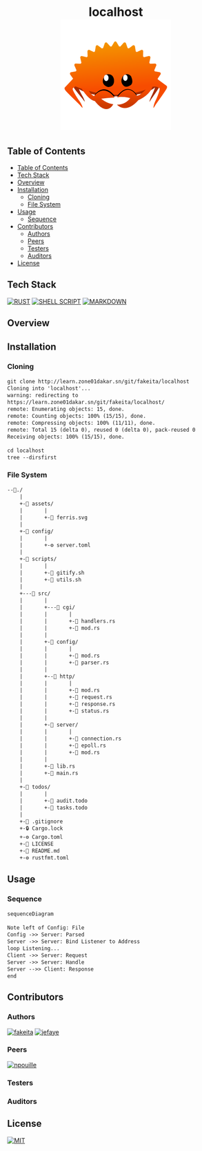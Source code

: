 <h1 align=center>
    localhost
    <br>
    <img alt="Ferris" src="assets/ferris.svg">
</h1>

## Table of Contents

- [Table of Contents](#table-of-contents)
- [Tech Stack](#tech-stack)
- [Overview](#overview)
- [Installation](#installation)
  - [Cloning](#cloning)
  - [File System](#file-system)
- [Usage](#usage)
  - [Sequence](#sequence)
- [Contributors](#contributors)
  - [Authors](#authors)
  - [Peers](#peers)
  - [Testers](#testers)
  - [Auditors](#auditors)
- [License](#license)

## Tech Stack

[![RUST](https://img.shields.io/badge/Rust-black?style=for-the-badge&logo=rust&logoColor=#E57324)](./src/main.rs)
[![SHELL SCRIPT](https://img.shields.io/badge/Shell_Script-121011?style=for-the-badge&logo=gnu-bash&logoColor=white)](./scripts/gitify.sh)
[![MARKDOWN](https://img.shields.io/badge/Markdown-000000?style=for-the-badge&logo=markdown&logoColor=white)](#table-of-contents)

## Overview

## Installation

### Cloning

```shell
git clone http://learn.zone01dakar.sn/git/fakeita/localhost
Cloning into 'localhost'...
warning: redirecting to https://learn.zone01dakar.sn/git/fakeita/localhost/
remote: Enumerating objects: 15, done.
remote: Counting objects: 100% (15/15), done.
remote: Compressing objects: 100% (11/11), done.
remote: Total 15 (delta 0), reused 0 (delta 0), pack-reused 0
Receiving objects: 100% (15/15), done.

cd localhost
tree --dirsfirst

```

### File System

    --📂./
        |
        +-📂 assets/
        |       |
        |       +-🌄 ferris.svg
        |
        +-📂 config/
        |       |
        |       +-⚙️ server.toml
        |
        +-📂 scripts/
        |       |
        |       +-📜 gitify.sh
        |       +-📜 utils.sh
        |
        +---📂 src/
        |       |
        |       +---📂 cgi/
        |       |       |
        |       |       +-📄 handlers.rs
        |       |       +-📄 mod.rs
        |       |
        |       +-📂 config/
        |       |       |
        |       |       +-📄 mod.rs
        |       |       +-📄 parser.rs
        |       |
        |       +--📂 http/
        |       |       |
        |       |       +-📄 mod.rs
        |       |       +-📄 request.rs
        |       |       +-📄 response.rs
        |       |       +-📄 status.rs
        |       |
        |       +-📂 server/
        |       |       |
        |       |       +-📄 connection.rs
        |       |       +-📄 epoll.rs
        |       |       +-📄 mod.rs
        |       |
        |       +-📄 lib.rs
        |       +-📄 main.rs
        |
        +-📂 todos/
        |       |
        |       +-📝 audit.todo
        |       +-📝 tasks.todo
        |
        +-🚫 .gitignore
        +-🔒 Cargo.lock
        +-⚙️ Cargo.toml
        +-🔑 LICENSE
        +-📖 README.md
        +-⚙️ rustfmt.toml

## Usage

### Sequence

```mermaid
sequenceDiagram

Note left of Config: File
Config ->> Server: Parsed
Server ->> Server: Bind Listener to Address
loop Listening...
Client ->> Server: Request
Server ->> Server: Handle
Server -->> Client: Response
end
```

## Contributors

### Authors

[![fakeita](https://shields.io/badge/Author-fakeita-magenta)](http://learn.zone01dakar.sn/git/fakeita)
[![jefaye](https://shields.io/badge/Author-jefaye-cyan)](http://learn.zone01dakar.sn/git/jefaye)

### Peers

[![npouille](https://shields.io/badge/Zone01-npouille-blue)](http://learn.zone01dakar.sn/git/npouille)

### Testers

### Auditors

## License

[![MIT](https://shields.io/badge/License-MIT-black)](LICENSE)
